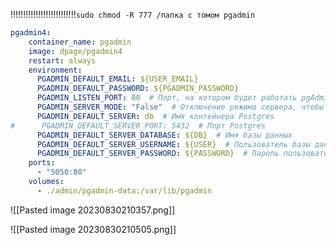 !!!!!!!!!!!!!!!!!!!!!!!!!!`sudo chmod -R 777 /папка с томом pgadmin`


```yaml
pgadmin4:  
    container_name: pgadmin  
    image: dpage/pgadmin4  
    restart: always  
    environment:  
      PGADMIN_DEFAULT_EMAIL: ${USER_EMAIL}  
      PGADMIN_DEFAULT_PASSWORD: ${PGADMIN_PASSWORD}  
      PGADMIN_LISTEN_PORT: 80  # Порт, на котором будет работать pgAdmin  
      PGADMIN_SERVER_MODE: "False"  # Отключение режима сервера, чтобы использовать как клиент  
      PGADMIN_DEFAULT_SERVER: db  # Имя контейнера Postgres  
#      PGADMIN_DEFAULT_SERVER_PORT: 5432  # Порт Postgres  
      PGADMIN_DEFAULT_SERVER_DATABASE: ${DB}  # Имя базы данных  
      PGADMIN_DEFAULT_SERVER_USERNAME: ${USER}  # Пользователь базы данных  
      PGADMIN_DEFAULT_SERVER_PASSWORD: ${PASSWORD}  # Пароль пользователя  
    ports:  
      - "5050:80"  
    volumes:  
      - ./admin/pgadmin-dаta:/var/lib/pgadmin

```


![[Pasted image 20230830210357.png]]


![[Pasted image 20230830210505.png]]